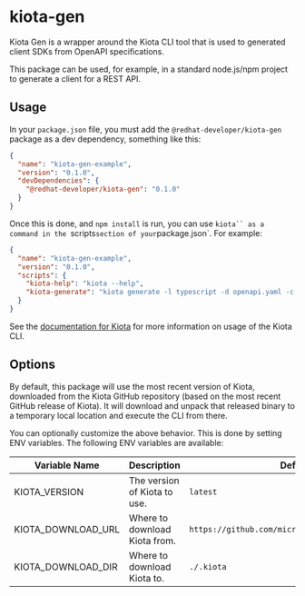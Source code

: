 # kiota-gen
Kiota Gen is a wrapper around the Kiota CLI tool that is used to generated client SDKs
from OpenAPI specifications.

This package can be used, for example, in a standard node.js/npm project to generate
a client for a REST API.

## Usage

In your `package.json` file, you must add the `@redhat-developer/kiota-gen` package
as a dev dependency, something like this:

```json
{
  "name": "kiota-gen-example",
  "version": "0.1.0",
  "devDependencies": {
    "@redhat-developer/kiota-gen": "0.1.0"
  }
}
```

Once this is done, and `npm install` is run, you can use `kiota`` as a command in the
`scripts` section of your `package.json`.  For example:

```json
{
  "name": "kiota-gen-example",
  "version": "0.1.0",
  "scripts": {
    "kiota-help": "kiota --help",
    "kiota-generate": "kiota generate -l typescript -d openapi.yaml -c MyGeneratedClient -o ./client"
  }
}
```

See the [documentation for Kiota](https://learn.microsoft.com/en-us/openapi/kiota/using) for more 
information on usage of the Kiota CLI.

## Options

By default, this package will use the most recent version of Kiota, downloaded from the
Kiota GitHub repository (based on the most recent GitHub release of Kiota).  It will 
download and unpack that released binary to a temporary local location and execute the
CLI from there.

You can optionally customize the above behavior. This is done by setting ENV variables.
The following ENV variables are available:

| Variable Name       | Description                   | Default Value |
| ------------------- | ----------------------------- | ------------- |
| KIOTA_VERSION       | The version of Kiota to use.  | `latest`      |
| KIOTA_DOWNLOAD_URL  | Where to download Kiota from. | `https://github.com/microsoft/kiota/releases/download` |
| KIOTA_DOWNLOAD_DIR  | Where to download Kiota to.   | `./.kiota`    |
